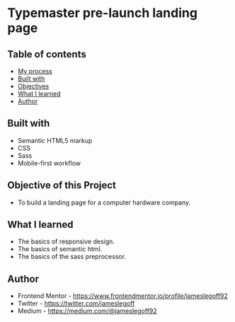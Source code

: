 #  Typemaster pre-launch landing page

## Table of contents
- [My process](#my-process)
- [Built with](#built-with)
- [Objectives](#objectives)
- [What I learned](#what-i-learned)
- [Author](#author)

## Built with

- Semantic HTML5 markup
- CSS
- Sass
- Mobile-first workflow

## Objective of this Project

- To build a landing page for a computer hardware company.

## What I learned

- The basics of responsive design.
- The basics of semantic html.
- The basics of the sass preprocessor.

## Author

- Frontend Mentor - https://www.frontendmentor.io/profile/jameslegoff92
- Twitter - https://twitter.com/jameslegoff
- Medium - https://medium.com/@jameslegoff92
